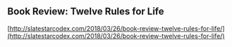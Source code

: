 ## Book Review: Twelve Rules for Life
  
  [http://slatestarcodex.com/2018/03/26/book-review-twelve-rules-for-life/](http://slatestarcodex.com/2018/03/26/book-review-twelve-rules-for-life/)
